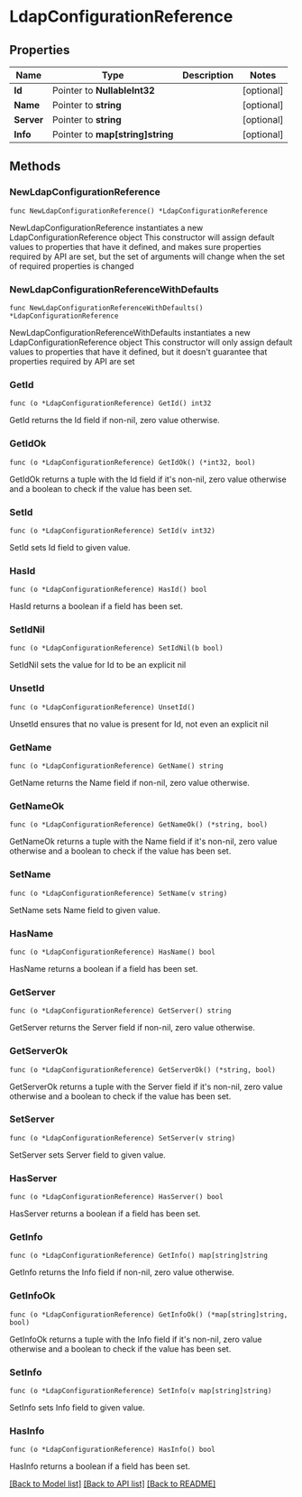 # LdapConfigurationReference

## Properties

Name | Type | Description | Notes
------------ | ------------- | ------------- | -------------
**Id** | Pointer to **NullableInt32** |  | [optional] 
**Name** | Pointer to **string** |  | [optional] 
**Server** | Pointer to **string** |  | [optional] 
**Info** | Pointer to **map[string]string** |  | [optional] 

## Methods

### NewLdapConfigurationReference

`func NewLdapConfigurationReference() *LdapConfigurationReference`

NewLdapConfigurationReference instantiates a new LdapConfigurationReference object
This constructor will assign default values to properties that have it defined,
and makes sure properties required by API are set, but the set of arguments
will change when the set of required properties is changed

### NewLdapConfigurationReferenceWithDefaults

`func NewLdapConfigurationReferenceWithDefaults() *LdapConfigurationReference`

NewLdapConfigurationReferenceWithDefaults instantiates a new LdapConfigurationReference object
This constructor will only assign default values to properties that have it defined,
but it doesn't guarantee that properties required by API are set

### GetId

`func (o *LdapConfigurationReference) GetId() int32`

GetId returns the Id field if non-nil, zero value otherwise.

### GetIdOk

`func (o *LdapConfigurationReference) GetIdOk() (*int32, bool)`

GetIdOk returns a tuple with the Id field if it's non-nil, zero value otherwise
and a boolean to check if the value has been set.

### SetId

`func (o *LdapConfigurationReference) SetId(v int32)`

SetId sets Id field to given value.

### HasId

`func (o *LdapConfigurationReference) HasId() bool`

HasId returns a boolean if a field has been set.

### SetIdNil

`func (o *LdapConfigurationReference) SetIdNil(b bool)`

 SetIdNil sets the value for Id to be an explicit nil

### UnsetId
`func (o *LdapConfigurationReference) UnsetId()`

UnsetId ensures that no value is present for Id, not even an explicit nil
### GetName

`func (o *LdapConfigurationReference) GetName() string`

GetName returns the Name field if non-nil, zero value otherwise.

### GetNameOk

`func (o *LdapConfigurationReference) GetNameOk() (*string, bool)`

GetNameOk returns a tuple with the Name field if it's non-nil, zero value otherwise
and a boolean to check if the value has been set.

### SetName

`func (o *LdapConfigurationReference) SetName(v string)`

SetName sets Name field to given value.

### HasName

`func (o *LdapConfigurationReference) HasName() bool`

HasName returns a boolean if a field has been set.

### GetServer

`func (o *LdapConfigurationReference) GetServer() string`

GetServer returns the Server field if non-nil, zero value otherwise.

### GetServerOk

`func (o *LdapConfigurationReference) GetServerOk() (*string, bool)`

GetServerOk returns a tuple with the Server field if it's non-nil, zero value otherwise
and a boolean to check if the value has been set.

### SetServer

`func (o *LdapConfigurationReference) SetServer(v string)`

SetServer sets Server field to given value.

### HasServer

`func (o *LdapConfigurationReference) HasServer() bool`

HasServer returns a boolean if a field has been set.

### GetInfo

`func (o *LdapConfigurationReference) GetInfo() map[string]string`

GetInfo returns the Info field if non-nil, zero value otherwise.

### GetInfoOk

`func (o *LdapConfigurationReference) GetInfoOk() (*map[string]string, bool)`

GetInfoOk returns a tuple with the Info field if it's non-nil, zero value otherwise
and a boolean to check if the value has been set.

### SetInfo

`func (o *LdapConfigurationReference) SetInfo(v map[string]string)`

SetInfo sets Info field to given value.

### HasInfo

`func (o *LdapConfigurationReference) HasInfo() bool`

HasInfo returns a boolean if a field has been set.


[[Back to Model list]](../README.md#documentation-for-models) [[Back to API list]](../README.md#documentation-for-api-endpoints) [[Back to README]](../README.md)


